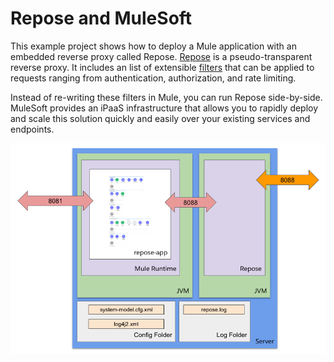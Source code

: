 # Repose and MuleSoft
 
This example project shows how to deploy a Mule application with an embedded reverse proxy called Repose. [Repose](http://www.openrepose.org/) is a pseudo-transparent reverse proxy. It includes an list of extensible [filters](http://www.openrepose.org/versions/latest/filters/index.html) that can be applied to requests ranging from authentication, authorization, and rate limiting. 

Instead of re-writing these filters in Mule, you can run Repose side-by-side. MuleSoft provides an iPaaS infrastructure that allows you to rapidly deploy and scale this solution quickly and easily over your existing services and endpoints. 

<img src="https://raw.githubusercontent.com/djuang1/repose-example/main/docs/repose.png">